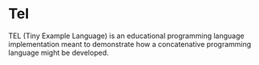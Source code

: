 # Tel
TEL (Tiny Example Language) is an educational programming language implementation meant to demonstrate how a concatenative programming language might be developed.
